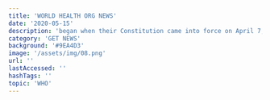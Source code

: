 ```yaml
---
title: 'WORLD HEALTH ORG NEWS'
date: '2020-05-15'
description: 'began when their Constitution came into force on April 7, 1948 - a date now celebrated every year as World Health Day'
category: 'GET NEWS'
background: '#9EA4D3'
image: '/assets/img/08.png'
url: ''
lastAccessed: ''
hashTags: ''
topic: 'WHO'
---
```

